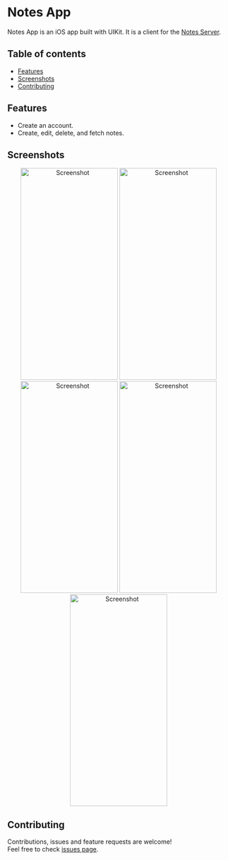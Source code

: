 # Notes App

Notes App is an iOS app built with UIKit. It is a client for the [Notes Server](https://github.com/iberatkaya/notes-server).

## Table of contents

- [Features](#features)
- [Screenshots](#screenshots)
- [Contributing](#contributing)

## Features

- Create an account.
- Create, edit, delete, and fetch notes.

## Screenshots

<p align="center">
    <img alt="Screenshot" src="https://user-images.githubusercontent.com/34488374/116788283-64158f80-aab1-11eb-9176-f5269f65b605.png" width="220" height="480">
    <img alt="Screenshot" src="https://user-images.githubusercontent.com/34488374/116786879-b5ba1c00-aaa9-11eb-84a0-8db6587b5ff7.png" width="220" height="480">
    <img alt="Screenshot" src="https://user-images.githubusercontent.com/34488374/116788288-68da4380-aab1-11eb-9f06-146322b0d65f.png" width="220" height="480">
    <img alt="Screenshot" src="https://user-images.githubusercontent.com/34488374/116786872-b488ef00-aaa9-11eb-8223-d8158a832d8f.png" width="220" height="480">
    <img alt="Screenshot" src="https://user-images.githubusercontent.com/34488374/116786865-b2269500-aaa9-11eb-8499-50b6e8f94205.png" width="220" height="480">
</p>


## Contributing

Contributions, issues and feature requests are welcome!<br />Feel free to check [issues page](https://github.com/iberatkaya/note-app/issues).

